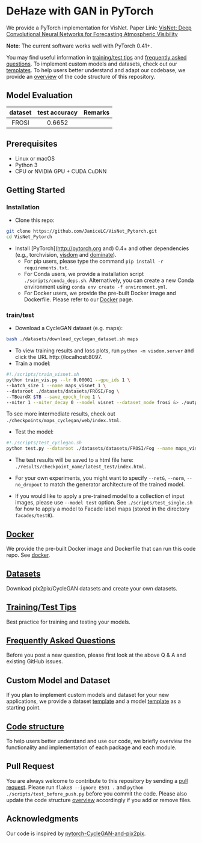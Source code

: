 # DeHaze with GAN in PyTorch

We provide a PyTorch implementation for VisNet. 
Paper Link: [VisNet: Deep Convolutional Neural Networks for Forecasting Atmospheric Visibility](https://www.mdpi.com/1424-8220/19/6/1343/pdf)


**Note**: The current software works well with PyTorch 0.41+. 

You may find useful information in [training/test tips](docs/tips.md) and [frequently asked questions](docs/qa.md). To implement custom models and datasets, check out our [templates](#custom-model-and-dataset). To help users better understand and adapt our codebase, we provide an [overview](docs/overview.md) of the code structure of this repository.


## Model Evaluation 
|dataset | test accuracy | Remarks|
| :-------------: |:-------------:|:-------------:| 
| FROSI |  0.6652|  | 
## Prerequisites
- Linux or macOS
- Python 3
- CPU or NVIDIA GPU + CUDA CuDNN

## Getting Started
### Installation

- Clone this repo:
```bash
git clone https://github.com/JaniceLC/VisNet_Pytorch.git
cd VisNet_Pytorch
```

- Install [PyTorch](http://pytorch.org and) 0.4+ and other dependencies (e.g., torchvision, [visdom](https://github.com/facebookresearch/visdom) and [dominate](https://github.com/Knio/dominate)).
  - For pip users, please type the command `pip install -r requirements.txt`.
  - For Conda users, we provide a installation script `./scripts/conda_deps.sh`. Alternatively, you can create a new Conda environment using `conda env create -f environment.yml`.
  - For Docker users, we provide the pre-built Docker image and Dockerfile. Please refer to our [Docker](docs/docker.md) page.

### train/test
- Download a CycleGAN dataset (e.g. maps):
```bash
bash ./datasets/download_cyclegan_dataset.sh maps
```
- To view training results and loss plots, run `python -m visdom.server` and click the URL http://localhost:8097.
- Train a model:
```bash
#!./scripts/train_visnet.sh
python train_vis.py --lr 0.00001 --gpu_ids 1 \
--batch_size 1 --name maps_visnet_1 \
--dataroot ./datasets/datasets/FROSI/Fog \
--TBoardX $TB --save_epoch_freq 1 \
--niter 1 --niter_decay 0 --model visnet --dataset_mode frosi &> ./outputmd/output_visnet_1.md &
```
To see more intermediate results, check out `./checkpoints/maps_cyclegan/web/index.html`.
- Test the model:
```bash
#!./scripts/test_cyclegan.sh
python test.py --dataroot ./datasets/datasets/FROSI/Fog --name maps_visnet_1 --model cycle_gan
```
- The test results will be saved to a html file here: `./results/checkpoint_name/latest_test/index.html`.


- For your own experiments, you might want to specify `--netG`, `--norm`, `--no_dropout` to match the generator architecture of the trained model.


- If you would like to apply a pre-trained model to a collection of input images, please use `--model test` option. See `./scripts/test_single.sh` for how to apply a model to Facade label maps (stored in the directory `facades/testB`).


## [Docker](docs/docker.md)
We provide the pre-built Docker image and Dockerfile that can run this code repo. See [docker](docs/docker.md).

## [Datasets](docs/datasets.md)
Download pix2pix/CycleGAN datasets and create your own datasets.

## [Training/Test Tips](docs/tips.md)
Best practice for training and testing your models.

## [Frequently Asked Questions](docs/qa.md)
Before you post a new question, please first look at the above Q & A and existing GitHub issues.

## Custom Model and Dataset
If you plan to implement custom models and dataset for your new applications, we provide a dataset [template](data/template_dataset.py) and a model [template](models/template_model.py) as a starting point.

## [Code structure](docs/overview.md)
To help users better understand and use our code, we briefly overview the functionality and implementation of each package and each module.

## Pull Request
You are always welcome to contribute to this repository by sending a [pull request](https://help.github.com/articles/about-pull-requests/).
Please run `flake8 --ignore E501 .` and `python ./scripts/test_before_push.py` before you commit the code. Please also update the code structure [overview](docs/overview.md) accordingly if you add or remove files.

## Acknowledgments
Our code is inspired by [pytorch-CycleGAN-and-pix2pix](https://github.com/junyanz/pytorch-CycleGAN-and-pix2pix).
